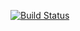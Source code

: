 [![Build Status](https://travis-ci.org/s12669/tau.svg?branch=master)](https://travis-ci.org/s12669/tau)
